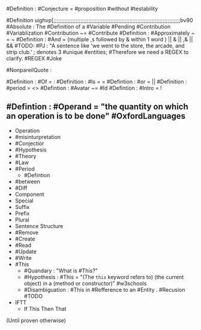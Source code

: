 #Definition : #Conjecture = #proposition #without #testability 

#Definition uighvp[;;;;;;;;;;;;;;;;;;;;;;;;;;;;;;;;;;;;;;;;;;;;;;;;;;;;;;;;;;;;;;;;;;;;;;;;;;;;;;;;bv90 #Absolute : The #Definition of a #Variable #Pending  #Contribution
#Variablization #Contribution ~= #Contribute
#Definition : #Approximately ~ = ~
#Definition : #And = (multiple ,s followed by & within 1 word ) || & || ,& || && 
	#TODO: #PJ : "A sentence like 'we went to the store, the arcade, and strip club.'  ; denotes 3 #unique #entities; #Therefore we need a REGEX to clarify. #REGEX  #Joke
	 
#NonpareilQuote : 

#Definition : #Of = :
#Definition : #Is = =
#Defintion : #or = ||
#Definition : #period = <>
#Defintion : #Avatar ~= #Id 
#Defintion : #Intro = !

#Defintion : #Operand = "the quantity on which an operation is to be done" #OxfordLanguages 
- 
- Operation
- #misinturpretation 
- #Conjectior
- #Hypothesis 
- #Theory
- #Law
- #Period
	- #Defintion 
- #between 
- #Diff
- Component
- Special
- Suffix
- Prefix
- Plural
- Sentence Structure
- #Remove
- #Create
- #Read
- #Update
- #Write
- #This 
	- #Quandary : "What is #This?"
	- #Hypothesis : #This = "(The `this` keyword refers to) (the current object) in a (method or constructor)" #w3schools 
	- #Disambiguation : #This in #Refference to an #Entity . #Recusion #TODO 
- IFTT
	- If This Then That

(Until proven otherwise)